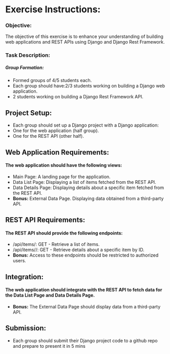 # Exercise Instructions:
### Objective:
The objective of this exercise is to enhance your understanding of building web applications and REST APIs using Django and Django Rest Framework.
### Task Description:
##### Group Formation:
- Formed groups of 4/5 students each.
- Each group should have:2/3 students working on building a Django web application.
- 2 students working on building a Django Rest Framework API.
## Project Setup:
- Each group should set up a Django project with a Django application:
- One for the web application (half group).
- One for the REST API (other half).
## Web Application Requirements:
#### The web application should have the following views:
- Main Page: A landing page for the application.
- Data List Page: Displaying a list of items fetched from the REST API.
- Data Details Page: Displaying details about a specific item fetched from the REST API.
- **Bonus:** External Data Page. Displaying data obtained from a third-party API.
## REST API Requirements:
#### The REST API should provide the following endpoints:
- /api/items/: GET - Retrieve a list of items.
- /api/items/<id>/: GET - Retrieve details about a specific item by ID.
- **Bonus:** Access to these endpoints should be restricted to authorized users.
## Integration:
#### The web application should integrate with the REST API to fetch data for the Data List Page and Data Details Page.
- **Bonus:** The External Data Page should display data from a third-party API.
## Submission:
- Each group should submit their Django project code to a github repo and prepare to present it in 5 mins
